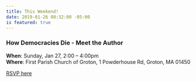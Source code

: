 ```yaml
---
title: This Weekend!
date: 2019-01-26 08:32:00 -05:00
is featured: true
---
```


### How Democracies Die - Meet the Author

**When**:   Sunday, Jan 27, 2:00 – 4:00pm  
**Where**:  First Parish Church of Groton, 1 Powderhouse Rd, Groton, MA 01450  

[RSVP here](https://prescottscc.org/event/meet-the-author-how-democracies-die/?instance_id=7133&fbclid=IwAR2DSVrxD0x_YTpGmiYBHGw0hFFuEckSR26E4Ju9ya_Rm4hW06FF6p4EErU)